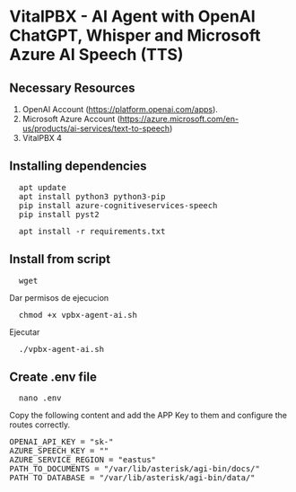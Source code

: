 # VitalPBX - AI Agent with OpenAI ChatGPT, Whisper and Microsoft Azure AI Speech (TTS)
## Necessary Resources
1.	OpenAI Account (https://platform.openai.com/apps).
2.	Microsoft Azure Account (https://azure.microsoft.com/en-us/products/ai-services/text-to-speech)
3.	VitalPBX 4

## Installing dependencies
<pre>
  apt update
  apt install python3 python3-pip
  pip install azure-cognitiveservices-speech
  pip install pyst2
</pre>

<pre>
  apt install -r requirements.txt
</pre>

## Install from script

<pre>
  wget
</pre>

Dar permisos de ejecucion
<pre>
  chmod +x vpbx-agent-ai.sh
</pre>

Ejecutar
<pre>
  ./vpbx-agent-ai.sh
</pre>

## Create .env file
<pre>
  nano .env
</pre>

Copy the following content and add the APP Key to them and configure the routes correctly.
<pre>
OPENAI_API_KEY = "sk-"
AZURE_SPEECH_KEY = ""
AZURE_SERVICE_REGION = "eastus"
PATH_TO_DOCUMENTS = "/var/lib/asterisk/agi-bin/docs/"
PATH_TO_DATABASE = "/var/lib/asterisk/agi-bin/data/"
</pre>

